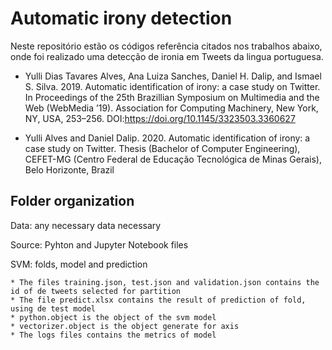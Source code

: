 # Automatic irony detection
Neste repositório estão os códigos referência citados nos trabalhos abaixo, onde foi realizado uma detecção de ironia em Tweets da lingua portuguesa. 

* Yulli Dias Tavares Alves, Ana Luiza Sanches, Daniel H. Dalip, and Ismael S. Silva. 2019. Automatic identification of irony: a case study on Twitter. In Proceedings of the 25th Brazillian Symposium on Multimedia and the Web (WebMedia ’19). Association for Computing Machinery, New York, NY, USA, 253–256. DOI:https://doi.org/10.1145/3323503.3360627

* Yulli Alves and Daniel Dalip. 2020. Automatic identification of irony: a case study on Twitter. Thesis (Bachelor of Computer Engineering), CEFET-MG (Centro Federal de Educação Tecnológica de Minas Gerais), Belo Horizonte, Brazil

## Folder organization
  Data: any necessary data necessary
  
  Source: Pyhton and Jupyter Notebook files

  SVM: folds, model and prediction
  
    * The files training.json, test.json and validation.json contains the id of de tweets selected for partition
    * The file predict.xlsx contains the result of prediction of fold, using de test model
    * python.object is the object of the svm model
    * vectorizer.object is the object generate for axis
    * The logs files contains the metrics of model
